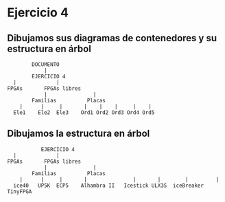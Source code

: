# Ejercicio 4

## Dibujamos sus diagramas de contenedores y su estructura en árbol

            DOCUMENTO
                |
            EJERCICIO 4
      |             |
    FPGAs       FPGAs libres
                |               |
            Familias          Placas
        |      |     |       |    |    |     |    |       
      Ele1    Ele2  Ele3    Ord1 Ord2 Ord3 Ord4 Ord5

## Dibujamos la estructura en árbol

               EJERCICIO 4
      |             |
    FPGAs       FPGAs libres
                |               |
            Familias          Placas
        |      |     |       |               |       |        |         |       
      ice40   UP5K  ECP5    Alhambra II   Icestick ULX3S  iceBreaker  TinyFPGA
      